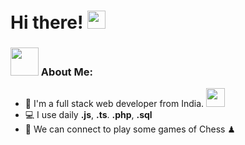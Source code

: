 # Hi there! <img src="https://github.com/TheDudeThatCode/TheDudeThatCode/blob/master/Assets/Hi.gif" width="29px">


### <img src="https://github.com/TheDudeThatCode/TheDudeThatCode/blob/master/Assets/Developer.gif" width="45px"> About Me:
- 🏦 I'm a full stack web developer from India.
      <img src="https://media.giphy.com/media/WUlplcMpOCEmTGBtBW/giphy.gif" width="30">
- 💻 I use daily **.js**, **.ts**. **.php**, **.sql**
- 👯 We can connect to play some games of Chess ♟







